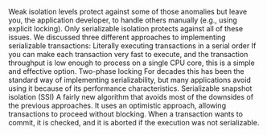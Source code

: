 Weak isolation levels protect against some of those anomalies but leave you, the application
developer, to handle others manually (e.g., using explicit locking). Only serializable isolation
protects against all of these issues. We discussed three different approaches to implementing
serializable transactions: Literally executing transactions in a serial order If you can make each transaction very fast to execute, and the transaction throughput is low
enough to process on a single CPU core, this is a simple and effective option. Two-phase locking For decades this has been the standard way of implementing serializability, but many applications
avoid using it because of its performance characteristics. Serializable snapshot isolation (SSI) A fairly new algorithm that avoids most of the downsides of the previous approaches. It uses an
optimistic approach, allowing transactions to proceed without blocking. When a transaction wants
to commit, it is checked, and it is aborted if the execution was not serializable.